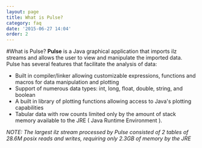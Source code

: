 ```yaml
---
layout: page
title: What is Pulse?
category: faq
date: '2015-06-27 14:04'
order: 2
---
```


#What is Pulse?
**Pulse** is a Java graphical application that imports ilz streams and allows the user to view and manipulate the imported data. Pulse has several features that facilitate the analysis of data:

- Built in compiler/linker allowing customizable expressions, functions and macros for data manipulation and plotting
- Support of numerous data types: int, long, float, double, string, and boolean
- A built in library of plotting functions allowing access to Java's plotting capabilities
- Tabular data with row counts limited only by the amount of stack memory available to the JRE ( Java Runtime Environment ).

*NOTE: The largest ilz stream processed by Pulse consisted of 2 tables of 28.6M posix reads and writes, requiring only 2.3GB of memory by the JRE*
